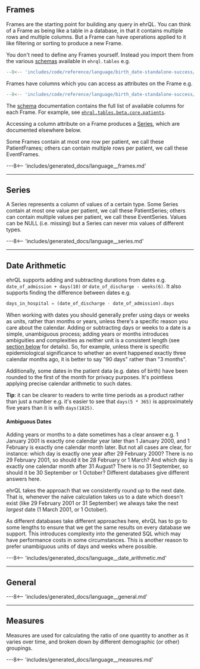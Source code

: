 ## Frames

Frames are the starting point for building any query in ehrQL. You can
think of a Frame as being like a table in a database, in that it
contains multiple rows and multiple columns. But a Frame can have
operations applied to it like filtering or sorting to produce a new
Frame.

You don't need to define any Frames yourself. Instead you import them
from the various [schemas](schemas.md) available in `ehrql.tables` e.g.

```py
--8<-- 'includes/code/reference/language/birth_date-standalone-success/analysis/dataset_definition.py:import'
```

Frames have columns which you can access as attributes on the Frame e.g.

```py
--8<-- 'includes/code/reference/language/birth_date-standalone-success/analysis/dataset_definition.py:date_of_birth_column'
```

The [schema](schemas.md) documentation contains the full list of
available columns for each Frame. For example, see
[`ehrql.tables.beta.core.patients`](schemas/beta.core.md/#patients).

Accessing a column attribute on a Frame produces a [Series](#series),
which are documented elsewhere below.

Some Frames contain at most one row per patient, we call these
PatientFrames; others can contain multiple rows per patient, we call
these EventFrames.

---8<-- 'includes/generated_docs/language__frames.md'

---


## Series

A Series represents a column of values of a certain type. Some Series
contain at most one value per patient, we call these PatientSeries;
others can contain multiple values per patient, we call these
EventSeries. Values can be NULL (i.e. missing) but a Series can never
mix values of different types.

---8<-- 'includes/generated_docs/language__series.md'

---


## Date Arithmetic

ehrQL supports adding and subtracting durations from dates e.g.
`date_of_admission + days(10)` or `date_of_discharge - weeks(6)`. It
also supports finding the difference between dates e.g.
```py
days_in_hospital = (date_of_discharge - date_of_admission).days
```

When working with dates you should generally prefer using days or weeks
as units, rather than months or years, unless there's a specific reason
you care about the calendar. Adding or subtracting days or weeks to a
date is a simple, unambiguous process; adding years or months introduces
ambiguities and complexities as neither unit is a consistent length (see
[section below](#ambiguous-dates) for details). So, for example, unless
there is specific epidemiological significance to whether an event
happened exactly three calendar months ago, it is better to say "90
days" rather than "3 months".

Additionally, some dates in the patient data (e.g. dates of birth) have
been rounded to the first of the month for privacy purposes. It's
pointless applying precise calendar arithmetic to such dates.

**Tip**: it can be clearer to readers to write time periods as a product
rather than just a number e.g. it's easier to see that `days(5 * 365)`
is approximately five years than it is with `days(1825)`.


#### Ambiguous Dates

Adding years or months to a date sometimes has a clear answer e.g. 1
January 2001 is exactly one calendar year later than 1 January 2000, and
1 February is exactly one calendar month later. But not all cases are
clear, for instance: which day is exactly one year after 29 February
2000? There is no 29 February 2001, so should it be 28 February or 1
March? And which day is exactly one calendar month after 31 August?
There is no 31 September, so should it be 30 September or 1 October?
Different databases give different answers here.

ehrQL takes the approach that we consistently round *up* to the next
date. That is, whenever the naïve calculation takes us to a date which
doesn't exist (like 29 February 2001 or 31 September) we always take the
next *largest* date (1 March 2001, or 1 October).

As different databases take different approaches here, ehrQL has to go
to some lengths to ensure that we get the same results on every database
we support. This introduces complexity into the generated SQL which may
have performance costs in some circumstances. This is another reason to
prefer unambiguous units of days and weeks where possible.

---8<-- 'includes/generated_docs/language__date_arithmetic.md'

---


## General

---8<-- 'includes/generated_docs/language__general.md'

---


## Measures

Measures are used for calculating the ratio of one quantity to another
as it varies over time, and broken down by different demographic (or
other) groupings.

---8<-- 'includes/generated_docs/language__measures.md'
